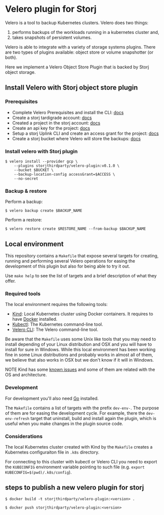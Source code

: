 # Velero plugin for Storj

Velero is a tool to backup Kubernetes clusters. Velero does two things:

1. performs backups of the workloads running in a kubernetes cluster and,
1. takes snapshots of persistent volumes.

Velero is able to integrate with a variety of storage systems plugins. There are two types of plugins available: object store or volume snapshotter (or both).

Here we implement a Velero Object Store Plugin that is backed by Storj object storage.

## Install Velero with Storj object store plugin

### Prerequisites

- Complete Velero Prerequisites and install the CLI: [docs](https://velero.io/docs/master/basic-install/)
- Create a storj tardigrade account: [docs](https://tardigrade.io/signup/)
- Created a project in the storj account: [docs](https://documentation.tardigrade.io/getting-started/uploading-your-first-object/create-a-project)
- Create an api key for the project: [docs](https://documentation.tardigrade.io/getting-started/uploading-your-first-object/create-an-api-key)
- Setup a storj Uplink CLI and create an access grant for the project: [docs](https://documentation.tardigrade.io/getting-started/uploading-your-first-object/set-up-uplink-cli)
- Create a storj bucket where Velero will store the backups: [docs](https://documentation.tardigrade.io/getting-started/uploading-your-first-object/create-a-bucket)

### Install velero with Storj plugin

```
$ velero install --provider gcp \
    --plugins storjthirdparty/velero-plugin:v0.1.0 \
    --bucket $BUCKET \
    --backup-location-config accessGrant=$ACCESS \
    --no-secret
```

### Backup & restore

Perform a backup:

```
$ velero backup create $BACKUP_NAME
```

Perform a restore:

```
$ velero restore create $RESTORE_NAME --from-backup $BACKUP_NAME
```

## Local environment

This repository contains a `Makefile` that expose several targets for creating, running and performing several Velero operations for easing the development of this plugin but also for being able to try it out.

Use `make help` to see the list of targets and a brief description of what they offer.


### Required tools

The local environment requires the following tools:

* [Kind](https://kind.sigs.k8s.io/): Local Kubernetes cluster using Docker containers. It requires to have [Docker](https://www.docker.com/products/docker-desktop) installed.
* [Kubectl](https://kubernetes.io/docs/tasks/tools/install-kubectl/): The Kubernetes command-line tool.
* [Velero CLI](https://velero.io/docs/v1.4/basic-install/): The Velero command-line tool.

Be aware that the `Makefile` uses some Unix like tools that you may need to install depending of your Linux distribution and OSX and you will have to install for sure in Windows. While this local environment has been working fine in some Linux distributions and probably works in almost all of them, we believe that also works in OSX but we don't know if it will in Windows.

NOTE Kind has some [known issues](https://kind.sigs.k8s.io/docs/user/known-issues/) and some of them are related with the OS and architecture.


### Development

For development you'll also need [Go](https://golang.org/) installed.

The `Makefile` contains a list of targets with the prefix `dev-env-`. The purpose of them are for easing the development cycle. For example, there the `dev-env-refresh` target that uninstall, build and install again the plugin, which is useful when you make changes in the plugin source code.


### Considerations

The local Kubernetes cluster created with Kind by the `Makefile` creates a Kubernetes configuraiton file in `.k8s` directory.

For connecting to this cluster with kubectl or Velero CLI you need to export the `KUBECONFIG` environment variable pointing to such file (e.g. `export KUBECONFIG=$(pwd)/.k8s/config`).

## steps to publish a new velero plugin for storj

```
$ docker build -t storjthirdparty/velero-plugin:<version> .

$ docker push storjthirdparty/velero-plugin:<version>
```
